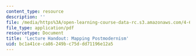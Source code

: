 ```yaml
---
content_type: resource
description: ''
file: /media/https%3A/open-learning-course-data-rc.s3.amazonaws.com/4-602-modern-art-and-mass-culture-spring-2012/bc1a41ceca86249bc75ddd71196e12a5_MIT4_602S12_Postmodernism.pdf
file_type: application/pdf
resourcetype: Document
title: 'Lecture Handout: Mapping Postmodernism'
uid: bc1a41ce-ca86-249b-c75d-dd71196e12a5
---
```


